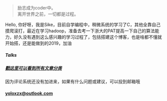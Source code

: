 > 励志成为coder中。 <br>离开世界之前，一切都是过程。

Hello, 你好呀，我是Sike，目前自学编程中，稍微系统的学习了C，其他全靠自己摸爬滚打，最近在学习hadoop，准备去考一下浙大的PAT提高一下自己的算法能力，好久没有遇到这么感兴趣的学习过程了，包括搭建这个博客，也是啥都不懂就开始搭，还是能做到的2019，加油

##### Talks

<h5><a href="{{'/archive/' | prepend: site.baseurl }}">戳这里可以看到所有文章分类</a></h5>

因为评论系统还没有加进来，如果有什么问题或建议，可以投到邮箱哦 <br>
#### yoloxzx@outlook.com
